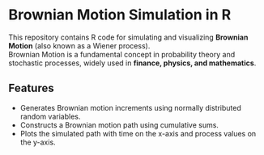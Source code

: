 # Brownian Motion Simulation in R

This repository contains R code for simulating and visualizing **Brownian Motion** (also known as a Wiener process).  
Brownian Motion is a fundamental concept in probability theory and stochastic processes, widely used in **finance, physics, and mathematics**.

## Features
- Generates Brownian motion increments using normally distributed random variables.
- Constructs a Brownian motion path using cumulative sums.
- Plots the simulated path with time on the x-axis and process values on the y-axis.
